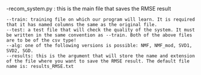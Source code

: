 -recom_system.py : this is the main file that saves the RMSE result

	--train: training file on which our program will learn. It is required that it has named columns the same as the original file.
	--test: a test file that will check the quality of the system. It must be written in the same convention as --train. Both of the above files are to be of the csv type!
	--alg: one of the following versions is possible: NMF, NMF_mod, SVD1, SVD2, SGD.
	--results: this is the argument that will store the name and extension of the file where you want to save the RMSE result. The default file name is: results_RMSE.txt
